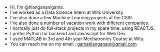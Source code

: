 
- Hi, I'm @hlangananigama. 
- I've worked as a Data Science Intern at Wits University
- I've also done a few Machine Learning projects at the CSIR.
- I've also done a number of vacation work with different companies.
- I normally just do full-stack projects in my spare time, using REACTJS. 
- I prefer Python for backend and Javascript for Web Dev. 
- I used MATLAB in 3rd and 4th year Mechatronics Course at Wits.
- You can reach me on my email : gamahlanganani@gmail.com
